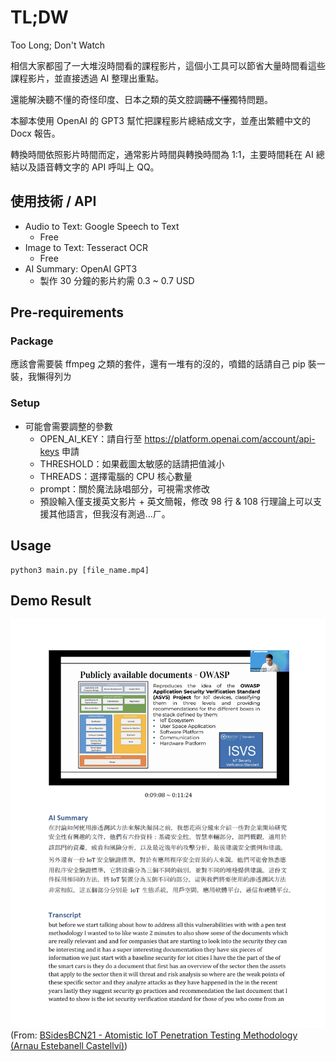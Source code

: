 # TL;DW 
Too Long; Don't Watch

相信大家都囤了一大堆沒時間看的課程影片，這個小工具可以節省大量時間看這些課程影片，並直接透過 AI 整理出重點。

還能解決聽不懂的奇怪印度、日本之類的英文腔調~~聽不懂~~獨特問題。

本腳本使用 OpenAI 的 GPT3 幫忙把課程影片總結成文字，並產出繁體中文的 Docx 報告。

轉換時間依照影片時間而定，通常影片時間與轉換時間為 1:1，主要時間耗在 AI 總結以及語音轉文字的 API 呼叫上 QQ。

## 使用技術 / API
- Audio to Text: Google Speech to Text
    - Free
- Image to Text: Tesseract OCR
    - Free
- AI Summary: OpenAI GPT3
    - 製作 30 分鐘的影片約需 0.3 ~ 0.7 USD

## Pre-requirements
### Package
應該會需要裝 ffmpeg 之類的套件，還有一堆有的沒的，噴錯的話請自己 pip 裝一裝，我懶得列ㄌ

### Setup
- 可能會需要調整的參數
    - OPEN_AI_KEY：請自行至 https://platform.openai.com/account/api-keys 申請
    - THRESHOLD：如果截圖太敏感的話請把值減小
    - THREADS：選擇電腦的 CPU 核心數量
    - prompt：關於魔法詠唱部分，可視需求修改
    - 預設輸入僅支援英文影片 + 英文簡報，修改 98 行 & 108 行理論上可以支援其他語言，但我沒有測過...ㄏ。

## Usage
```
python3 main.py [file_name.mp4]
```

## Demo Result
![](img/img1.png)
(From: [BSidesBCN21 - Atomistic IoT Penetration Testing Methodology (Arnau Estebanell Castellví)](https://www.youtube.com/watch?v=1Qv0xr_GVCY))

